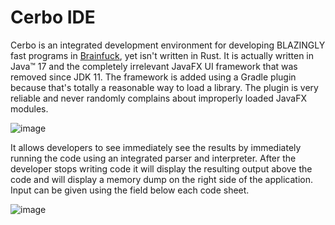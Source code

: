 # Cerbo IDE

Cerbo is an integrated development environment for developing BLAZINGLY fast programs in [Brainfuck](https://en.wikipedia.org/wiki/Brainfuck), yet isn't written in Rust. It is actually written in Java™ 17 and the completely irrelevant JavaFX UI framework that was removed since JDK 11.
The framework is added using a Gradle plugin because that's totally a reasonable way to load a library.
The plugin is very reliable and never randomly complains about improperly loaded JavaFX modules.

![image](https://user-images.githubusercontent.com/51381523/172697983-60efb77d-32f1-42b0-9560-c47eb7dadc9a.png)

It allows developers to see immediately see the results by immediately running the code using an integrated parser and interpreter.
After the developer stops writing code it will display the resulting output above the code and will display a memory dump on the right side of the application.
Input can be given using the field below each code sheet.

![image](https://user-images.githubusercontent.com/51381523/172698347-ebed8eca-0ad1-481d-8d53-eaacd77e1ec3.png)